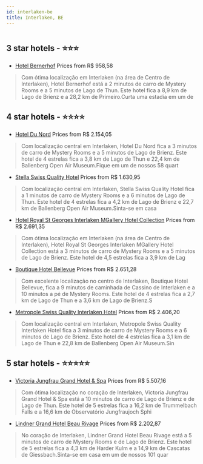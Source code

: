```yaml
---
id: interlaken-be
title: Interlaken, BE
---
```


<center><img src="https://i.travelapi.com/hotels/1000000/980000/971700/971664/be84dd94_z.jpg" alt="" /></center>


##  3 star hotels - ⭐️⭐️⭐️

-    [Hotel Bernerhof](https://www.hurb.com/br/aud/https://www.hurb.com/br/hotels/interlaken/hotel-bernerhof-HT-DIQ2?cmp=18055) Prices from R$ 958,58
   > Com ótima localização em Interlaken (na área de Centro de Interlaken), Hotel Bernerhof está a 2 minutos de carro de Mystery Rooms e a 5 minutos de Lago de Thun.  Este hotel fica a 8,9 km de Lago de Brienz e a 28,2 km de Primeiro.Curta uma estadia em um de

##  4 star hotels - ⭐️⭐️⭐️⭐️

-    [Hotel Du Nord](https://www.hurb.com/br/aud/https://www.hurb.com/br/hotels/interlaken/hotel-du-nord-HT-WPTL?cmp=18055) Prices from R$ 2.154,05
   > Com localização central em Interlaken, Hotel Du Nord fica a 3 minutos de carro de Mystery Rooms e a 5 minutos de Lago de Brienz.  Este hotel de 4 estrelas fica a 3,8 km de Lago de Thun e 22,4 km de Ballenberg Open Air Museum.Fique em um de nossos 58 quart
-    [Stella Swiss Quality Hotel](https://www.hurb.com/br/aud/https://www.hurb.com/br/hotels/interlaken/stella-swiss-quality-hotel-HT-72EU?cmp=18055) Prices from R$ 1.630,95
   > Com localização central em Interlaken, Stella Swiss Quality Hotel fica a 1 minutos de carro de Mystery Rooms e a 6 minutos de Lago de Thun.  Este hotel de 4 estrelas fica a 4,2 km de Lago de Brienz e 22,7 km de Ballenberg Open Air Museum.Sinta-se em casa 
-    [Hotel Royal St Georges Interlaken MGallery Hotel Collection](https://www.hurb.com/br/aud/https://www.hurb.com/br/hotels/interlaken/hotel-royal-st-georges-interlaken-mgallery-hotel-collection-HT-P0A3?cmp=18055) Prices from R$ 2.691,35
   > Com ótima localização em Interlaken (na área de Centro de Interlaken), Hotel Royal St Georges Interlaken MGallery Hotel Collection está a 3 minutos de carro de Mystery Rooms e a 5 minutos de Lago de Brienz.  Este hotel de 4,5 estrelas fica a 3,9 km de Lag
-    [Boutique Hotel Bellevue](https://www.hurb.com/br/aud/https://www.hurb.com/br/hotels/interlaken/boutique-hotel-bellevue-HT-RA1M?cmp=18055) Prices from R$ 2.651,28
   > Com excelente localização no centro de Interlaken, Boutique Hotel Bellevue, fica a 9 minutos de caminhada de Cassino de Interlaken e a 10 minutos a pé de Mystery Rooms.  Este hotel de 4 estrelas fica a 2,7 km de Lago de Thun e a 3,6 km de Lago de Brienz.S
-    [Metropole Swiss Quality Interlaken Hotel](https://www.hurb.com/br/aud/https://www.hurb.com/br/hotels/interlaken/metropole-swiss-quality-interlaken-hotel-HT-IYU6?cmp=18055) Prices from R$ 2.406,20
   > Com localização central em Interlaken, Metropole Swiss Quality Interlaken Hotel fica a 3 minutos de carro de Mystery Rooms e a 6 minutos de Lago de Brienz.  Este hotel de 4 estrelas fica a 3,1 km de Lago de Thun e 22,8 km de Ballenberg Open Air Museum.Sin

##  5 star hotels - ⭐️⭐️⭐️⭐️⭐️

-    [Victoria Jungfrau Grand Hotel & Spa](https://www.hurb.com/br/aud/https://www.hurb.com/br/hotels/interlaken/victoria-jungfrau-grand-hotel-spa-HT-Z8H0?cmp=18055) Prices from R$ 5.507,16
   > Com ótima localização no coração de Interlaken, Victoria Jungfrau Grand Hotel & Spa está a 10 minutos de carro de Lago de Brienz e de Lago de Thun.  Este hotel de 5 estrelas fica a 16,2 km de Trummelbach Falls e a 16,6 km de Observatório Jungfraujoch Sphi
-    [Lindner Grand Hotel Beau Rivage](https://www.hurb.com/br/aud/https://www.hurb.com/br/hotels/interlaken/lindner-grand-hotel-beau-rivage-HT-76NN?cmp=18055) Prices from R$ 2.202,87
   > No coração de Interlaken, Lindner Grand Hotel Beau Rivage está a 5 minutos de carro de Mystery Rooms e de Lago de Brienz.  Este hotel de 5 estrelas fica a 4,3 km de Harder Kulm e a 14,9 km de Cascatas de Giessbach.Sinta-se em casa em um de nossos 101 quar
